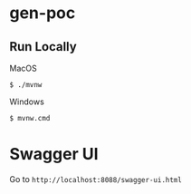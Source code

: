# gen-poc

## Run Locally

MacOS

```shell
$ ./mvnw
```

Windows

```shell
$ mvnw.cmd
```

# Swagger UI

Go to `http://localhost:8088/swagger-ui.html`

